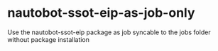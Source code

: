 # nautobot-ssot-eip-as-job-only
Use the nautobot-ssot-eip package as job syncable to the jobs folder without package installation

